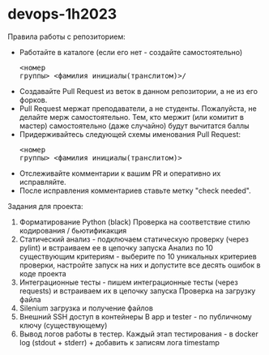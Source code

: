 # devops-1h2023
Правила работы с репозиторием:
  - Работайте в каталоге (если его нет - создайте самостоятельно) <pre><номер группы>_<фамилия_инициалы(транслитом)>/</pre>
  - Создавайте Pull Request из веток в данном репозитории, а не из его форков. 
  - Pull Request мержат преподаватели, а не студенты. Пожалуйста, не делайте мерж самостоятельно. Тем, кто мержит (или комитит в мастер) самостоятельно (даже случайно) будут вычитатся баллы 
  - Придерживайтесь следующей схемы именования Pull Request: <pre><номер группы>_<фамилия_инициалы(транслитом)></pre>
  - Отслеживайте комментарии к вашим PR и оперативно их исправляйте.
  - После исправления комментариев ставьте метку "check needed".
  
  Задания для проекта:
1. Форматирование Python (black) Проверка на соответствие стилю кодирования / бьютификакция
2. Статический анализ - подключаем статическую проверку (через pylint) и встраиваем ее в цепочку запуска
   Анализ по 10 существующим критериям - выберите по 10 уникальных критериев проверки, настройте запуск на них и допустите все десять ошибок в коде проекта
3. Интеграционные тесты - пишем интеграционные тесты (через requests) и встраиваем их в цепочку запуска
   Проверка на загрузку файла
4. Silenium загрузка и получение файлов
5. Внешний SSH доступ в контейнеры В app и tester - по публичному ключу (существующему)
6. Вывод логов работы в тестер. Каждый этап тестирования - в docker log (stdout + stderr) + добавить к записям лога timestamp
